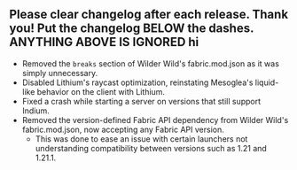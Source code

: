 Please clear changelog after each release.
Thank you!
Put the changelog BELOW the dashes. ANYTHING ABOVE IS IGNORED
hi
-----------------
- Removed the `breaks` section of Wilder Wild's fabric.mod.json as it was simply unnecessary.
- Disabled Lithium's raycast optimization, reinstating Mesoglea's liquid-like behavior on the client with Lithium.
- Fixed a crash while starting a server on versions that still support Indium.
- Removed the version-defined Fabric API dependency from Wilder Wild's fabric.mod.json, now accepting any Fabric API version.
  - This was done to ease an issue with certain launchers not understanding compatibility between versions such as 1.21 and 1.21.1.
